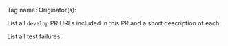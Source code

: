 Tag name:
Originator(s):

List all `develop` PR URLs included in this PR and a short description of each:

List all test failures:
